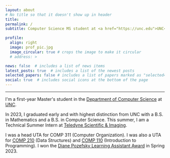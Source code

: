 ```yaml
---
layout: about
# No title so that it doesn't show up in header
title: 
permalink: /
subtitle: Computer Science MS student at <a href="https://unc.edu">UNC</a> • Technical Summer Intern @ <a href="https://www.teledyne-si.com">Teledyne SI</a>

profile:
  align: right
  image: prof_pic.jpg
  image_circular: true # crops the image to make it circular
  # address: >

news: false  # includes a list of news items
latest_posts: true  # includes a list of the newest posts
selected_papers: false # includes a list of papers marked as "selected={true}"
social: true  # includes social icons at the bottom of the page
---
```


---

I'm a first-year Master's student in the [Department of Computer Science](https://cs.unc.edu) at [UNC](https://unc.edu).

In 2023, I graduated early and with highest distinction from UNC with a B.S. in Mathematics and a B.S. in Computer Science. This summer, I am a Technical Summer Intern at [Teledyne Scientific & Imaging](https://www.teledyne-si.com).

I was a head UTA for COMP 311 (Computer Organization). I was also a UTA for [COMP 210](https://www.cs.unc.edu/~kakiryan/teaching/summer-210/team/team.html) (Data Structures) and [COMP 110](https://22s.comp110.com/resources/team.html) (Introduction to Programming). I won the [Diane Pozefsky Learning Assistant Award](https://cs.unc.edu/about/awards/department-awards/pozefsky-la-award/) in Spring 2023.

